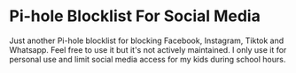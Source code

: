# Pi-hole Blocklist For Social Media

Just another Pi-hole blocklist for blocking Facebook, Instagram, Tiktok and Whatsapp. Feel free to use it but it's not actively maintained. I only use it for personal use and limit social media access for my kids during school hours.
